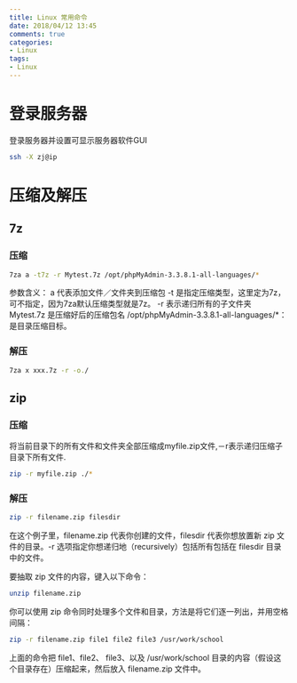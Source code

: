 ```yaml
---
title: Linux 常用命令
date: 2018/04/12 13:45
comments: true
categories: 
- Linux
tags: 
- Linux
---
```


# 登录服务器
登录服务器并设置可显示服务器软件GUI
```sh
ssh -X zj@ip
```

# 压缩及解压
## 7z
### 压缩
```sh
7za a -t7z -r Mytest.7z /opt/phpMyAdmin-3.3.8.1-all-languages/*
```
参数含义：
a  代表添加文件／文件夹到压缩包
-t 是指定压缩类型，这里定为7z，可不指定，因为7za默认压缩类型就是7z。
-r 表示递归所有的子文件夹
Mytest.7z 是压缩好后的压缩包名
/opt/phpMyAdmin-3.3.8.1-all-languages/*：是目录压缩目标。

### 解压
```sh 
7za x xxx.7z -r -o./
```

## zip
### 压缩
将当前目录下的所有文件和文件夹全部压缩成myfile.zip文件,－r表示递归压缩子目录下所有文件.
```sh
zip -r myfile.zip ./*
```

### 解压
```sh
zip -r filename.zip filesdir
```
在这个例子里，filename.zip 代表你创建的文件，filesdir 代表你想放置新 zip 文件的目录。-r 选项指定你想递归地（recursively）包括所有包括在 filesdir 目录中的文件。

要抽取 zip 文件的内容，键入以下命令：
```sh
unzip filename.zip
```

你可以使用 zip 命令同时处理多个文件和目录，方法是将它们逐一列出，并用空格间隔：
```sh
zip -r filename.zip file1 file2 file3 /usr/work/school 
```
上面的命令把 file1、file2、 file3、以及 /usr/work/school 目录的内容（假设这个目录存在）压缩起来，然后放入 filename.zip 文件中。